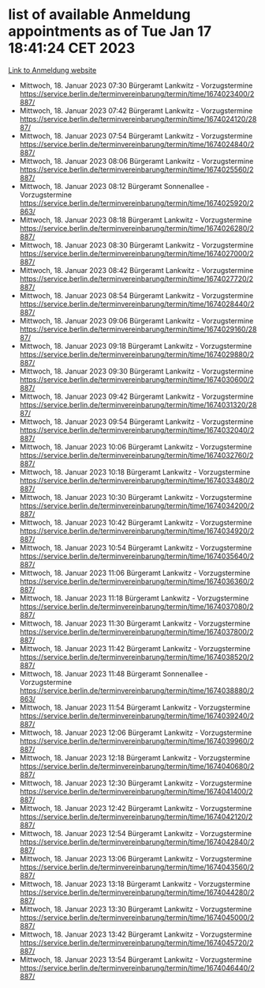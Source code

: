 # list of available Anmeldung appointments as of Tue Jan 17 18:41:24 CET 2023
[Link to Anmeldung website](https://service.berlin.de/terminvereinbarung/termin/tag.php?termin=0&anliegen[]=120686&dienstleisterlist=122210,122217,327316,122219,327312,122227,327314,122231,327346,122243,327348,122252,329742,122260,329745,122262,329748,122254,329751,122271,327278,122273,327274,122277,327276,330436,122280,327294,122282,327290,122284,327292,327539,122291,327270,122285,327266,122286,327264,122296,327268,150230,329760,122301,327282,122297,327286,122294,327284,122312,329763,122314,329775,122304,327330,122311,327334,122309,327332,122281,327352,122279,329772,122276,327324,122274,327326,122267,329766,122246,327318,122251,327320,122257,327322,122208,327298,122226,327300,121362,121364&herkunft=http%3A%2F%2Fservice.berlin.de%2Fdienstleistung%2F120686%2F)
- Mittwoch, 18. Januar 2023 07:30 Bürgeramt Lankwitz - Vorzugstermine https://service.berlin.de/terminvereinbarung/termin/time/1674023400/2887/
- Mittwoch, 18. Januar 2023 07:42 Bürgeramt Lankwitz - Vorzugstermine https://service.berlin.de/terminvereinbarung/termin/time/1674024120/2887/
- Mittwoch, 18. Januar 2023 07:54 Bürgeramt Lankwitz - Vorzugstermine https://service.berlin.de/terminvereinbarung/termin/time/1674024840/2887/
- Mittwoch, 18. Januar 2023 08:06 Bürgeramt Lankwitz - Vorzugstermine https://service.berlin.de/terminvereinbarung/termin/time/1674025560/2887/
- Mittwoch, 18. Januar 2023 08:12 Bürgeramt Sonnenallee - Vorzugstermine https://service.berlin.de/terminvereinbarung/termin/time/1674025920/2863/
- Mittwoch, 18. Januar 2023 08:18 Bürgeramt Lankwitz - Vorzugstermine https://service.berlin.de/terminvereinbarung/termin/time/1674026280/2887/
- Mittwoch, 18. Januar 2023 08:30 Bürgeramt Lankwitz - Vorzugstermine https://service.berlin.de/terminvereinbarung/termin/time/1674027000/2887/
- Mittwoch, 18. Januar 2023 08:42 Bürgeramt Lankwitz - Vorzugstermine https://service.berlin.de/terminvereinbarung/termin/time/1674027720/2887/
- Mittwoch, 18. Januar 2023 08:54 Bürgeramt Lankwitz - Vorzugstermine https://service.berlin.de/terminvereinbarung/termin/time/1674028440/2887/
- Mittwoch, 18. Januar 2023 09:06 Bürgeramt Lankwitz - Vorzugstermine https://service.berlin.de/terminvereinbarung/termin/time/1674029160/2887/
- Mittwoch, 18. Januar 2023 09:18 Bürgeramt Lankwitz - Vorzugstermine https://service.berlin.de/terminvereinbarung/termin/time/1674029880/2887/
- Mittwoch, 18. Januar 2023 09:30 Bürgeramt Lankwitz - Vorzugstermine https://service.berlin.de/terminvereinbarung/termin/time/1674030600/2887/
- Mittwoch, 18. Januar 2023 09:42 Bürgeramt Lankwitz - Vorzugstermine https://service.berlin.de/terminvereinbarung/termin/time/1674031320/2887/
- Mittwoch, 18. Januar 2023 09:54 Bürgeramt Lankwitz - Vorzugstermine https://service.berlin.de/terminvereinbarung/termin/time/1674032040/2887/
- Mittwoch, 18. Januar 2023 10:06 Bürgeramt Lankwitz - Vorzugstermine https://service.berlin.de/terminvereinbarung/termin/time/1674032760/2887/
- Mittwoch, 18. Januar 2023 10:18 Bürgeramt Lankwitz - Vorzugstermine https://service.berlin.de/terminvereinbarung/termin/time/1674033480/2887/
- Mittwoch, 18. Januar 2023 10:30 Bürgeramt Lankwitz - Vorzugstermine https://service.berlin.de/terminvereinbarung/termin/time/1674034200/2887/
- Mittwoch, 18. Januar 2023 10:42 Bürgeramt Lankwitz - Vorzugstermine https://service.berlin.de/terminvereinbarung/termin/time/1674034920/2887/
- Mittwoch, 18. Januar 2023 10:54 Bürgeramt Lankwitz - Vorzugstermine https://service.berlin.de/terminvereinbarung/termin/time/1674035640/2887/
- Mittwoch, 18. Januar 2023 11:06 Bürgeramt Lankwitz - Vorzugstermine https://service.berlin.de/terminvereinbarung/termin/time/1674036360/2887/
- Mittwoch, 18. Januar 2023 11:18 Bürgeramt Lankwitz - Vorzugstermine https://service.berlin.de/terminvereinbarung/termin/time/1674037080/2887/
- Mittwoch, 18. Januar 2023 11:30 Bürgeramt Lankwitz - Vorzugstermine https://service.berlin.de/terminvereinbarung/termin/time/1674037800/2887/
- Mittwoch, 18. Januar 2023 11:42 Bürgeramt Lankwitz - Vorzugstermine https://service.berlin.de/terminvereinbarung/termin/time/1674038520/2887/
- Mittwoch, 18. Januar 2023 11:48 Bürgeramt Sonnenallee - Vorzugstermine https://service.berlin.de/terminvereinbarung/termin/time/1674038880/2863/
- Mittwoch, 18. Januar 2023 11:54 Bürgeramt Lankwitz - Vorzugstermine https://service.berlin.de/terminvereinbarung/termin/time/1674039240/2887/
- Mittwoch, 18. Januar 2023 12:06 Bürgeramt Lankwitz - Vorzugstermine https://service.berlin.de/terminvereinbarung/termin/time/1674039960/2887/
- Mittwoch, 18. Januar 2023 12:18 Bürgeramt Lankwitz - Vorzugstermine https://service.berlin.de/terminvereinbarung/termin/time/1674040680/2887/
- Mittwoch, 18. Januar 2023 12:30 Bürgeramt Lankwitz - Vorzugstermine https://service.berlin.de/terminvereinbarung/termin/time/1674041400/2887/
- Mittwoch, 18. Januar 2023 12:42 Bürgeramt Lankwitz - Vorzugstermine https://service.berlin.de/terminvereinbarung/termin/time/1674042120/2887/
- Mittwoch, 18. Januar 2023 12:54 Bürgeramt Lankwitz - Vorzugstermine https://service.berlin.de/terminvereinbarung/termin/time/1674042840/2887/
- Mittwoch, 18. Januar 2023 13:06 Bürgeramt Lankwitz - Vorzugstermine https://service.berlin.de/terminvereinbarung/termin/time/1674043560/2887/
- Mittwoch, 18. Januar 2023 13:18 Bürgeramt Lankwitz - Vorzugstermine https://service.berlin.de/terminvereinbarung/termin/time/1674044280/2887/
- Mittwoch, 18. Januar 2023 13:30 Bürgeramt Lankwitz - Vorzugstermine https://service.berlin.de/terminvereinbarung/termin/time/1674045000/2887/
- Mittwoch, 18. Januar 2023 13:42 Bürgeramt Lankwitz - Vorzugstermine https://service.berlin.de/terminvereinbarung/termin/time/1674045720/2887/
- Mittwoch, 18. Januar 2023 13:54 Bürgeramt Lankwitz - Vorzugstermine https://service.berlin.de/terminvereinbarung/termin/time/1674046440/2887/
